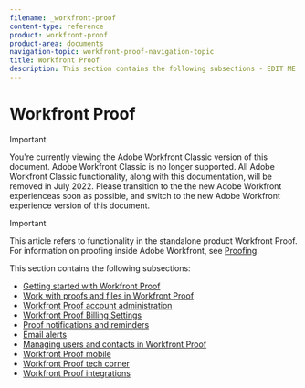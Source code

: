 ```yaml
---
filename: _workfront-proof
content-type: reference
product: workfront-proof
product-area: documents
navigation-topic: workfront-proof-navigation-topic
title: Workfront Proof
description: This section contains the following subsections - EDIT ME.
---
```


# Workfront Proof

>[!IMPORTANT]
>
>You're currently viewing the Adobe Workfront Classic version of this document. Adobe Workfront Classic is no longer supported. All Adobe Workfront Classic functionality, along with this documentation, will be removed in July 2022. Please transition to the the new Adobe Workfront experienceas soon as possible, and switch to the new Adobe Workfront experience version of this document.

>[!IMPORTANT]
>
>This article refers to functionality in the standalone product Workfront Proof. For information on proofing inside Adobe Workfront, see [Proofing](../review-and-approve-work/proofing/proofing.md).

This section contains the following subsections:

* [Getting started with Workfront Proof](../workfront-proof/wp-getstarted/getting-started-with-workfront-proof.md) 
* [Work with proofs and files in Workfront Proof](../workfront-proof/wp-work-proofsfiles/wp-work-proofs-files.md) 
* [Workfront Proof account administration](../workfront-proof/wp-acct-admin/wp-account-admin.md) 
* [Workfront Proof Billing Settings](../workfront-proof/wp-billingsettings/wp-billing-settings.md) 
* [Proof notifications and reminders](../workfront-proof/wp-emailsntfctns/wp-emails-and-notifications.md) 
* [Email alerts](../workfront-proof/wp-emailsntfctns/email-alerts/email-alerts.md) 
* [Managing users and contacts in Workfront Proof](../workfront-proof/wp-mnguserscontacts/manage-user-contacts.md) 
* [Workfront Proof mobile](../workfront-proof/wp-mobile/wp-mobile.md) 
* [Workfront Proof tech corner](../workfront-proof/wp-tech-corner/tech-corner.md) 
* [Workfront Proof integrations](../workfront-proof/wp-integrations/wp-integrations.md)

